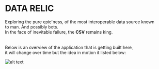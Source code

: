 # DATA RELIC

Exploring the pure epic'ness, of the most interoperable data source known to man. And possibly bots.  
In the face of inevitable failure, the **CSV** remains king.  
<br>    
Below is an overview of the application that is getting built here,   
it will change over time but the idea in motion it listed below:

![alt text](https://bafybeifsftqhgdjsjzqmughkmry7mn7skz54yb5bjsdalnhdv3td7yq4cq.ipfs.infura-ipfs.io/)

